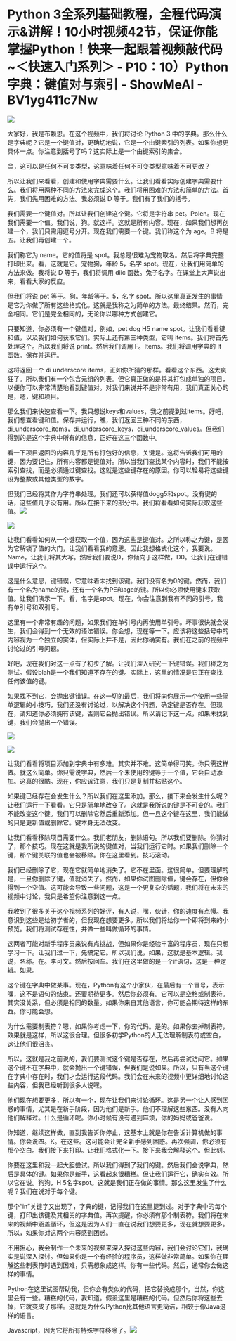 # Python 3全系列基础教程，全程代码演示&讲解！10小时视频42节，保证你能掌握Python！快来一起跟着视频敲代码~＜快速入门系列＞ - P10：10）Python字典：键值对与索引 - ShowMeAI - BV1yg411c7Nw

![](img/50bb6b5301b650cc2149f5090f089eae_0.png)

大家好，我是布赖恩。在这个视频中，我们将讨论 Python 3 中的字典。那么什么是字典呢？它是一个键值对，更确切地说，它是一个由键索引的列表。如果你想更具体一点。你注意到括号了吗？这实际上是一个由键索引的集合。

😊，这可以是任何不可变类型，这意味着任何不可变类型意味着不可更改？

所以让我们来看看，创建和使用字典需要什么。让我们看看实际创建字典需要什么。我们将用两种不同的方法来完成这个。我们将用困难的方法和简单的方法。首先，我们先用困难的方法。我必须说 D 等于。我们有了我们的括号。

我们需要一个键值对。所以让我们创建这个键。它将是字符串 pet。Polen。现在我们需要一个值。我们说，狗。就这样。这就是所有内容。现在，如果我们想再创建一个，我们只需用逗号分开。现在我们需要一个键。我们称这个为 age。B 将是五。让我们再创建一个。

我们称它为 name。它的值将是 spot。我总是很难为宠物取名。然后将字典完整打印出来。看，这就是它。宠物狗，年龄 5，名字 spot。现在，让我们用简单的方法来做。我将说 D 等于，我们将调用 diic 函数。兔子名字。在课堂上大声说出来，看看大家的反应。

但我们将说 pet 等于。狗。年龄等于。5，名字 spot。所以这里真正发生的事情是它为你做了所有这些格式化。这就是我称之为简单的方法。最终结果。然而，完全相同。它们是完全相同的，无论你以哪种方式创建它。

只要知道，你必须有一个键值对，例如，pet dog H5 name spot。让我们看看键和值，以及我们如何获取它们。实际上还有第三种类型，它叫 items。我们将首先处理这个。所以我们将说 print。然后我们调用 F。Items。我们将调用字典的 It 函数。保存并运行。

这将返回一个 di underscore items，正如你所猜的那样。看看这个东西。这太疯狂了。所以我们有一个包含元组的列表。但它真正做的是将其打包成单独的项目，以便你可以非常清楚地看到键值对。对我们来说并不是非常有用，我们真正关心的是，嗯，键和项目。

那么我们来快速查看一下。我只想说keys和values，我之前提到过items。好吧，我们想查看键和值。保存并运行，瞧，我们返回三种不同的东西，di_underscore_items，di_underscore_keys，di_underscore_values。但我们得到的是这个字典中所有的信息，正好在这三个函数中。

看一下项目返回的内容几乎是所有打包好的信息，关键是。这将告诉我们可用的键，因为要记住，所有内容都是键值对。所以当我们查找某个内容时，我们不能按索引查找，而是必须通过键查找。这就是这些键存在的原因。你可以轻易将这些键设为整数或其他类型的数字。

但我们已经将其作为字符串处理。我们还可以获得值dogg5和spot。没有键的话，这些值几乎没有用。所以在接下来的部分中。我们将看看如何实际获取这些值。![](img/50bb6b5301b650cc2149f5090f089eae_2.png)

![](img/50bb6b5301b650cc2149f5090f089eae_3.png)

让我们看看如何从一个键获取一个值，因为这些是键值对。之所以称之为键，是因为它解锁了值的大门，让我们看看我的意思。因此我想格式化这个，我要说。Name，让我们将其大写。然后我们要说D，你倾向于这样做，D0。让我们在键错误中运行这个。

这是什么意思，键错误，它意味着未找到该键。我们没有名为0的键。然而，我们有一个名为name的键，还有一个名为PE和age的键。所以你必须使用键来获取值。让我们演示一下。看，名字是spot。现在，你会注意到我有不同的引号，我有单引号和双引号。

这里有一个非常有趣的问题，如果我们在单引号内再使用单引号。坏事很快就会发生，我们会得到一个无效的语法错误。你会想，现在等一下。应该将这些括号中的内容视为一个独立的实体，但实际上并不是，因此你确实有。我们在之前的视频中讨论过的引号问题。

好吧，现在我们对这一点有了初步了解。让我们深入研究一下键错误。我们称之为测试。假设blah是一个我们知道不存在的键。实际上，这里的情况是它正在查找任何该值的键。

如果找不到它，会抛出键错误。在这一切的最后，我们将向你展示一个使用一些简单逻辑的小技巧，我们还没有讨论过，以解决这个问题，确定键是否存在。但现在，请知道你必须拥有该键，否则它会抛出错误。所以请记下这一点，如果未找到键，我们会抛出一个错误。

![](img/50bb6b5301b650cc2149f5090f089eae_5.png)

![](img/50bb6b5301b650cc2149f5090f089eae_6.png)

让我们看看将项目添加到字典中有多难。其实并不难。这简单得可笑。你只需这样做。就这么简单。你只需说字典，然后一个未使用的键等于一个值，它会自动添加。这真的很酷。现在，你应该注意，我们只是复制并粘贴这个。

如果键已经存在会发生什么？所以我们在这里添加。那么，接下来会发生什么呢？让我们运行一下看看。它只是简单地改变了。这就是我所说的键是不可变的。我们不能改变这个键。我们可以删除它然后重新添加。但一旦这个键在这里，我们能做的只是更新值或删除它。键本身无法改变。

让我们看看移除项目需要什么。我们老朋友，删除语句。所以我们要删除。你猜对了，那个技巧。现在这就是我所说的键值对，当我们运行它时。如果我们删除一个键，那个键关联的值也会被移除。你在这里看到。技巧滚动。

我们已经删除了它，现在它就简单地消失了。它不在里面。这很简单。但要理解的是，一旦你删除了键，值就消失了。然而，如果你试图删除值，键会存在，但你会得到一个空值。这可能会导致一些问题，这是一个更复杂的话题，我们将在未来的视频中讨论，我只是希望你注意到这一点。

我收到了很多关于这个视频系列的好评，有人说，嘿，伙计，你的速度有点慢。我意识到这些是给初学者的，但我现在想要更多。所以我们将给你一个即将到来的小预览。我们将测试存在性，并做一些叫做循环的事情。

这两者可能对新手程序员来说有点挑战，但如果你是经验丰富的程序员，现在只想学习一下。让我们过一下，先搞定它。所以我们说，如果，这就是基本逻辑。我说，名称。在。李可文。然后按回车。我们在这里做的是一个if语句，这是一种逻辑。如果。

这个键在字典中做某事。现在，Python有这个小家伙，在最后有一个冒号，表示嘿，这不是语句的结束。还要期待更多。然后你必须有。它可以是空格或制表符。其实没关系，但必须是相同的数量。如果你来自其他语言，你可能会期待这样的东西。你可能会想。

为什么需要制表符？嗯，如果你考虑一下，你的代码。是的。如果你去掉制表符，效果就是这样，所以这很合理。但很多初学Python的人无法理解制表符或空白，这让他们很沮丧。

所以。这就是我之前说的，我们要测试这个键是否存在，然后再尝试访问它。如果这个键不在字典中，就会抛出一个键错误，但我们是说如果。所以，只有当这个键在字典中存在时，我们才会运行这段代码。我们会在未来的视频中更详细地讨论这些内容，但我已经听到很多人说嘿。

他们现在想要更多，所以有一个，现在让我们来讨论循环。这是另一个让人感到困惑的事情，尤其是在新手阶段，因为他们是新手。他们不理解这些东西。没有人向他们解释过。什么是循环呢。你小时候有没有遇到麻烦，你的妈妈或爸爸说。

你知道，继续这样做，直到我告诉你停止，这基本上就是你在告诉计算机做的事情。你会说四。K。在这些。这可能会让完全新手感到困惑。再次强调，你必须有那个空白。我们接下来打印。让我们格式化一下。接下来我会解释这个。但此刻。

你要在这里和我一起大胆尝试。所以我们得到了我们的键。然后我们会说字典，然后是具体的键。如果你是新手，这看起来很糟糕。但让我们运行它，确实有效。所以它在说。狗狗，H 5名字spot。这就是我们正在做的事情。那么这里发生了什么呢？我们在说对于每个键。

那个“in”关键字又出现了，字典的键，记得我们在这里提到过。对于字典中的每个键，打印出该键及其相关的字典值。再次提醒，你必须有那个制表符。我们将在未来的视频中涵盖循环，但这是因为人们一直在说我们想要更多，现在就想要更多。所以，如果你对这两个内容感到困惑。

不用担心，我会制作一个未来的视频来深入探讨这些内容，我们会讨论它们，我确实是说深入探讨。但如果你是一个有经验的程序员，这样做非常简单。如果你在理解这些制表符时遇到困难，只需想象成这样。你有一些代码。然后，通常你会做这样的事情。

Python在这里试图帮助我，但你会有类似的代码，把它替换成那个。当然，你这里会有一些。糟糕的代码，我知道。假设这里是糟糕的代码。但然后你将这些去掉，它就变成了那样。这就是为什么Python比其他语言更简洁，相较于像Java这样的语言。

Javascript，因为它将所有特殊字符移除了。![](img/50bb6b5301b650cc2149f5090f089eae_8.png)
